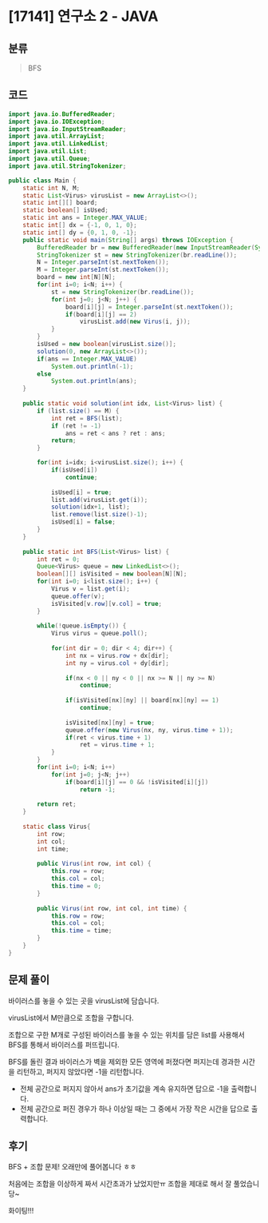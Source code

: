 # [17141] 연구소 2 - JAVA

## 분류
> BFS

## 코드
```java
import java.io.BufferedReader;
import java.io.IOException;
import java.io.InputStreamReader;
import java.util.ArrayList;
import java.util.LinkedList;
import java.util.List;
import java.util.Queue;
import java.util.StringTokenizer;

public class Main {
	static int N, M;
	static List<Virus> virusList = new ArrayList<>();
	static int[][] board;
	static boolean[] isUsed;
	static int ans = Integer.MAX_VALUE;
	static int[] dx = {-1, 0, 1, 0};
	static int[] dy = {0, 1, 0, -1};
	public static void main(String[] args) throws IOException {
		BufferedReader br = new BufferedReader(new InputStreamReader(System.in));
		StringTokenizer st = new StringTokenizer(br.readLine());
		N = Integer.parseInt(st.nextToken());
		M = Integer.parseInt(st.nextToken());
		board = new int[N][N];
		for(int i=0; i<N; i++) {
			st = new StringTokenizer(br.readLine());
			for(int j=0; j<N; j++) {
				board[i][j] = Integer.parseInt(st.nextToken());
				if(board[i][j] == 2)
					virusList.add(new Virus(i, j));
			}
		}
		isUsed = new boolean[virusList.size()];
		solution(0, new ArrayList<>());
		if(ans == Integer.MAX_VALUE)
			System.out.println(-1);
		else
			System.out.println(ans);
	}
	
	public static void solution(int idx, List<Virus> list) {
		if (list.size() == M) {
			int ret = BFS(list);
			if (ret != -1)
				ans = ret < ans ? ret : ans;
			return;
		}

		for(int i=idx; i<virusList.size(); i++) {
			if(isUsed[i])
				continue;
			
			isUsed[i] = true;
			list.add(virusList.get(i));
			solution(idx+1, list);
			list.remove(list.size()-1);
			isUsed[i] = false;
		}
	}
	
	public static int BFS(List<Virus> list) {
		int ret = 0;
		Queue<Virus> queue = new LinkedList<>();
		boolean[][] isVisited = new boolean[N][N];
		for(int i=0; i<list.size(); i++) {
			Virus v = list.get(i);
			queue.offer(v);
			isVisited[v.row][v.col] = true; 
		}
		
		while(!queue.isEmpty()) {
			Virus virus = queue.poll();
			
			for(int dir = 0; dir < 4; dir++) {
				int nx = virus.row + dx[dir];
				int ny = virus.col + dy[dir];
				
				if(nx < 0 || ny < 0 || nx >= N || ny >= N)
					continue;
				
				if(isVisited[nx][ny] || board[nx][ny] == 1)
					continue;
				
				isVisited[nx][ny] = true;
				queue.offer(new Virus(nx, ny, virus.time + 1));
				if(ret < virus.time + 1)
					ret = virus.time + 1;
			}
		}
		for(int i=0; i<N; i++)
			for(int j=0; j<N; j++)
				if(board[i][j] == 0 && !isVisited[i][j])
					return -1;
		
		return ret;
	}
	
	static class Virus{
		int row;
		int col;
		int time;
		
		public Virus(int row, int col) {
			this.row = row;
			this.col = col;
			this.time = 0;
		}
		
		public Virus(int row, int col, int time) {
			this.row = row;
			this.col = col;
			this.time = time;
		}
	}
}
```

## 문제 풀이
바이러스를 놓을 수 있는 곳을 virusList에 담습니다.

virusList에서 M만큼으로 조합을 구합니다.

조합으로 구한 M개로 구성된 바이러스를 놓을 수 있는 위치를 담은 list를 사용해서 BFS를 통해서 바이러스를 퍼뜨립니다.

BFS를 돌린 결과 바이러스가 벽을 제외한 모든 영역에 퍼졌다면 퍼지는데 경과한 시간을 리턴하고, 퍼지지 않았다면 -1을 리턴합니다.
   - 전체 공간으로 퍼지지 않아서 ans가 초기값을 계속 유지하면 답으로 -1을 출력합니다.
   - 전체 공간으로 퍼진 경우가 하나 이상일 때는 그 중에서 가장 작은 시간을 답으로 출력합니다.

## 후기
BFS + 조합 문제! 오래만에 풀어봅니다 ㅎㅎ

처음에는 조합을 이상하게 짜서 시간초과가 났었지만ㅠ 조합을 제대로 해서 잘 풀었습니당~

화이팅!!!